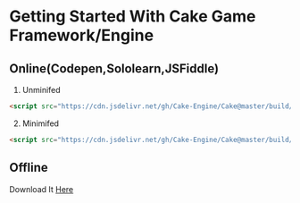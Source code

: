 # Getting Started With Cake Game Framework/Engine

## Online(Codepen,Sololearn,JSFiddle)

1. Unminifed
```html
<script src="https://cdn.jsdelivr.net/gh/Cake-Engine/Cake@master/build/cake.js"></script>
```
2. Minimifed
```html
<script src="https://cdn.jsdelivr.net/gh/Cake-Engine/Cake@master/build/cake.min.js"></script>
```

## Offline
Download It [Here](https://github.com/Cake-Engine/Cake/archive/master.zip)

